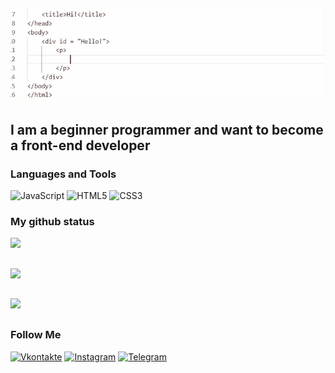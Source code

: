 ![Header](https://github.com/ket02jfu/ket02jfu/blob/main/assets/image.gif)

## I am a beginner programmer and want to become a front-end developer

### Languages and Tools
![JavaScript](https://img.shields.io/badge/-JavaScript-090909?style=for-the-badge&logo=JavaScript&logoColor=E9D54D)
![HTML5](https://img.shields.io/badge/-HTML5-090909?style=for-the-badge&logo=html&logoColor=E44D26)
![CSS3](https://img.shields.io/badge/-CSS3-090909?style=for-the-badge&logo=css&logoColor=000000)


### My github status
[![](https://github-readme-stats.vercel.app/api?username=ket02jfu&show_icons=true&theme=dark)](https://github.com/ket02jfu/github-readme-stats)
## 
![](https://github-readme-stats.vercel.app/api/top-langs/?username=ket02jfu&layout=compact&theme=dark)
## 
![](https://github-profile-trophy.vercel.app/?username=ket02jfu&theme=darkhub)
## 


### Follow Me
[![Vkontakte](https://img.shields.io/badge/-Vkontakte-090909?style=for-the-badge&logo=Vk&logoColor=1771F5)](https://vk.com/entercaptcha)
[![Instagram](https://img.shields.io/badge/-Instagram-090909?style=for-the-badge&logo=instagram&logoColor=B4068E)](https://www.instagram.com/me_il._.li)
[![Telegram](https://img.shields.io/badge/-Telegram-090909?style=for-the-badge&logo=telegram&logoColor=27A0D9)](https://t.me/entercaptcha)

